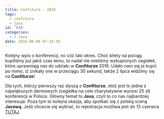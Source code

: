 ```yaml
---
title: Confitura - 2016
tags:
  - confitura
  - java
id: '616'
categories:
  - - Java
date: 2016-06-09 07:34:39
---
```


Kolejny wpis o konferencji, no cóż taki okres. Choć bilety na pociąg kupiliśmy już jakiś czas temu, to nadal nie mieliśmy wykupionych cegiełek, które uprawniają nas do udziału w **Confiturze** 2016. Udało nam się je kupić po mimo, iż znikały one w przeciągu 30 sekund, także 2 lipca widzimy się na **Confiturze**!
<!-- more -->
Dla tych, którzy pierwszy raz słyszą o **Confiturze**, otóż jest to jedna z największych darmowych (cegiełka na cele charytatywne wynosi 25 zł) konferencji w Polsce. Główny temat to **Java**, czyli to co nas najbardziej interesuje. Poza tym to kolejna okazja, aby spotkać się z polską sceną **Javową**. Jeśli chcecie się wybrać, to rejestracja możliwa jest do 13 czerwca [TUTAJ](http://2016.confitura.pl/#/registration).